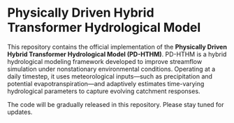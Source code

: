 # Physically Driven Hybrid Transformer Hydrological Model

This repository contains the official implementation of the **Physically Driven Hybrid Transformer Hydrological Model (PD-HTHM)**. PD-HTHM is a hybrid hydrological modeling framework developed to improve streamflow simulation under nonstationary environmental conditions. Operating at a daily timestep, it uses meteorological inputs—such as precipitation and potential evapotranspiration—and adaptively estimates time-varying hydrological parameters to capture evolving catchment responses.

The code will be gradually released in this repository. Please stay tuned for updates.
